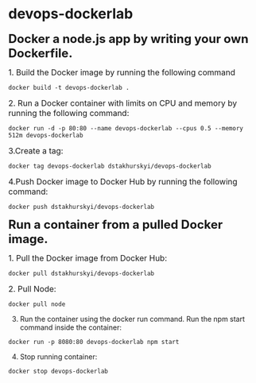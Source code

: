 # devops-dockerlab
<font size = "5"> <b> Docker a node.js app by writing your own Dockerfile. </b> </font>

<font size = "3"> 1. Build the Docker image by running the following command  </font>
```
docker build -t devops-dockerlab .
```
<font size = "3"> 2. Run a Docker container with limits on CPU and memory by running the following command:  </font>
```
docker run -d -p 80:80 --name devops-dockerlab --cpus 0.5 --memory 512m devops-dockerlab
```
<font size = "3"> 3.Create a tag:  </font>
```
docker tag devops-dockerlab dstakhurskyi/devops-dockerlab
```
<font size = "3"> 4.Push Docker image to Docker Hub by running the following command:  </font>
```
docker push dstakhurskyi/devops-dockerlab
```

<font size = "5"> <b> Run a container from a pulled Docker image. </b> </font>

<font size = "3"> 1. Pull the Docker image from Docker Hub: </font>
```
docker pull dstakhurskyi/devops-dockerlab
```
<font size = "3"> 2. Pull Node: </font>
```
docker pull node
```
3. Run the container using the docker run command. Run the npm start command inside the container:
 ```
docker run -p 8080:80 devops-dockerlab npm start
```
4. Stop running container:
```
docker stop devops-dockerlab
```
